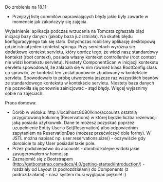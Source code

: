 Do zrobienia na 18.11:

* Przejrzyj listę commitów naprawiających błędy jakie były zawarte w momencie jak zakończyły się zajęcia.

Wyjaśnienie: aplikacja podczas wrzucania na Tomcata zgłaszała błąd inicjacji bazy danych (jakoby baza już istniała). Na skutek błędu konfiguracyjnego tak się stało. Dotychczas robiliśmy aplikację desktopową gdzie istniał jeden kontekst springa. Przy servletach wyróżna się dodatkowo kontekst servletu, który oprócz tego, że widzi nasz standardowy kontekst (root context), posiada własny kontekst controllerów (root context nie widzi kontekstu servletu). Niestety ComponentScan w inicjacji kontekstu servletu  spowodował, że załapała się w nim również klasa RootConfig.class co sprawiło, że kontekst ten został ponownie zbudowany w kontekście servletu. Spowodowało to próbę utworzenia jeszcze raz wszystkich beanów ze standardowego kontekstu w kontekście servletu. Niestety baza danych nie pozwoliła się ponownie zainicjować - stąd błędy. Więcej wyjaśnimy sobie na zajęciach.

Praca domowa:
* Dorób w widoku: http://localhost:8080/kino/accounts ostatnią przygotowaną kolumnę (Reservations) w której będzie liczba rezerwacji jaką posiada użytkownik. Dane te możesz pozyskać poprzez uzupełnienie Entity User o Set(Reservation) albo odpowiednim zapytaniem na ReservationDao (możesz przećwiczyć obie formy). W JSTL można napisać np. user.reservations.size() - oczywiście gdy dorobicie to aby User posiadał takie pole.
* Przez podobieństwo do accounts - dorobić kolejne widoki jakie zasugerowałem w home.jsp
* Zaznajomić się z Bootstrapem (http://getbootstrap.com/docs/4.0/getting-started/introduction/) - rozdziały od Layout (z podrozdziałami) do Components (z podrozdziałami) - nasz system musi wyglądać pięknie! :)
